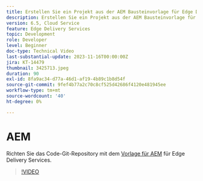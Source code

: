 ```yaml
---
title: Erstellen Sie ein Projekt aus der AEM Bausteinvorlage für Edge Delivery Services
description: Erstellen Sie ein Projekt aus der AEM Bausteinvorlage für Edge Delivery Services
version: 6.5, Cloud Service
feature: Edge Delivery Services
topic: Development
role: Developer
level: Beginner
doc-type: Technical Video
last-substantial-update: 2023-11-16T00:00:00Z
jira: KT-14479
thumbnail: 3425713.jpeg
duration: 90
exl-id: 8fa9ac34-d77a-46d1-af19-4b89c1b8d54f
source-git-commit: 9fef4b77a2c70c8cf525d42686f4120e481945ee
workflow-type: tm+mt
source-wordcount: '40'
ht-degree: 0%

---
```


# AEM

Richten Sie das Code-Git-Repository mit dem [Vorlage für AEM](https://github.com/adobe/aem-boilerplate) für Edge Delivery Services.

>[!VIDEO](https://video.tv.adobe.com/v/3425713/?learn=on)
